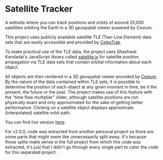 # Satellite Tracker

A website where you can track positions and orbits of around 25,000 satellites orbiting the Earth in a 3D geospatial viewer powered by Cesium.

This project uses publicly available satellite TLE (Two-Line Element) data sets that are easily accessible and provided by [CelesTrak](https://celestrak.com/NORAD/elements/).

To make practical use of the TLE data, the project uses Shashwat Kandadai's JavaScript library called [satellite.js](https://github.com/shashwatak/satellite-js) for satellite position propagation via TLE data sets that contain orbital information about each object.

All objects are then rendered in a 3D geospatial viewer provided by [Cesium](https://cesium.com). By the nature of the data contained within TLE sets, it is possible to determine the position of each object at any given moment in time, be it the present, the future or the past. The project makes use of this feature with the "time flow multiplier" slider, although satellite positions are not physically exact and only approximated for the sake of getting better performance. Clicking on a satellite object displays approximate (interpolated) satellite orbit path.

You can find live version [here](https://satellites-itsmedmd.vercel.app).

For v2.0.0, code was extracted from another personal project so there are some parts that might seem like unnecessarily split away. It's because those splits make sense in the full project from which this code was extracted, it's just that I didn't go through every single part to cater the code for this separated project.

